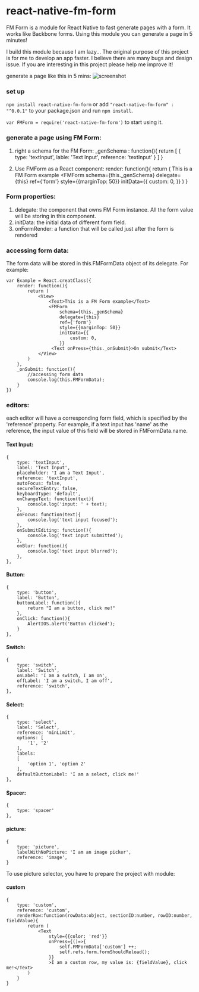 # react-native-fm-form
FM Form is a module for React Native to fast generate pages with a form. It works like Backbone forms. Using this module you can generate a page in 5 minutes!

I build this module because I am lazy... The original purpose of this project is for me to develop an app faster. I believe there are many bugs and design issue. If you are interesting in this project please help me improve it!

generate a page like this in 5 mins:
![screenshot](https://raw.githubusercontent.com/peter4k/react-native-fm-form/master/screenshot.png)

### set up
`npm install react-native-fm-form`
or add `"react-native-fm-form" : "^0.0.1"` to your package.json and run `npm install`.

`var FMForm = require('react-native-fm-form')` to start using it.

### generate a page using FM Form:
1. right a schema for the FM Form:
_genSchema : function(){
	return [
		{
			type: 'textInput',
			lable: 'Text Input',
			reference: 'textInput'
		}
	]
}

2. Use FMForm as a React component:
render: function(){
	return (
		<View>
			<Text>This is a FM Form example</Text>
			<FMForm
                schema={this._genSchema}
                delegate={this}
                ref={'form'}
                style={{marginTop: 50}}
                initData={{
                    custom: 0,
                }}
		</View>
	)
}

### Form properties:
1. delegate: the component that owns FM Form instance. All the form value will be storing in this component.
2. initData: the initial data of different form field.
3. onFormRender: a function that will be called just after the form is rendered

### accessing form data:
The form data will be stored in this.FMFormData object of its delegate.
For example:
```
var Example = React.creatClass({
	render: function(){
		return (
			<View>
				<Text>This is a FM Form example</Text>
				<FMForm
	                schema={this._genSchema}
	                delegate={this}
	                ref={'form'}
	                style={{marginTop: 50}}
	                initData={{
	                    custom: 0,
	                }}
	             <Text onPress={this._onSubmit}>On submit</Text>
			</View>
		)
	},
	_onSubmit: function(){
		//accessing form data
		console.log(this.FMFormData);
	}
})
```

### editors: 
each editor will have a corresponding form field, which is specified by the 'reference' property.
For example, if a text input has 'name' as the reference, the input value of this field will be stored in FMFormData.name.


#### Text Input:
```
{
    type: 'textInput',
    label: 'Text Input',
    placeholder: 'I am a Text Input',
    reference: 'textInput',
    autoFocus: false,
    secureTextEntry: false,
    keyboardType: 'default',
    onChangeText: function(text){
    	console.log('input: ' + text);
	},
	onFocus: function(text){
    	console.log('text input focused');
	},
	onSubmitEditing: function(){
    	console.log('text input submitted');
	},
	onBlur: function(){
		console.log('text input blurred');
	},
},
```

#### Button:
```
{
    type: 'button',
    label: 'Button',
    buttonLabel: function(){
        return "I am a button, click me!"
    },
    onClick: function(){
        AlertIOS.alert('Button clicked');
    }
},
```

#### Switch:
```
{
    type: 'switch',
    label: 'Switch',
    onLabel: 'I am a switch, I am on',
    offLabel: 'I am a switch, I am off',
    reference: 'switch',
},
```

#### Select:
```
{
    type: 'select',
    label: 'Select',
    reference: 'minLimit',
    options: [
        '1', '2'
    ],
    labels:
    [
        'option 1', 'option 2'
    ],
    defaultButtonLabel: 'I am a select, click me!'
},
```

#### Spacer:
```
{
    type: 'spacer'
},
```

#### picture:
```
{
    type: 'picture',
    labelWithNoPicture: 'I am an image picker',
    reference: 'image',
}
```
To use picture selector, you have to prepare the project with module: 


#### custom
```
{
    type: 'custom',
    reference: 'custom',
    renderRow:function(rowData:object, sectionID:number, rowID:number, fieldValue){
        return (
            <Text
                style={{color: 'red'}}
                onPress={()=>{
                    self.FMFormData['custom'] ++;
                    self.refs.form.formShouldReload();
                }}
                >I am a custom row, my value is: {fieldValue}, click me!</Text>
        )
    }
}
```
